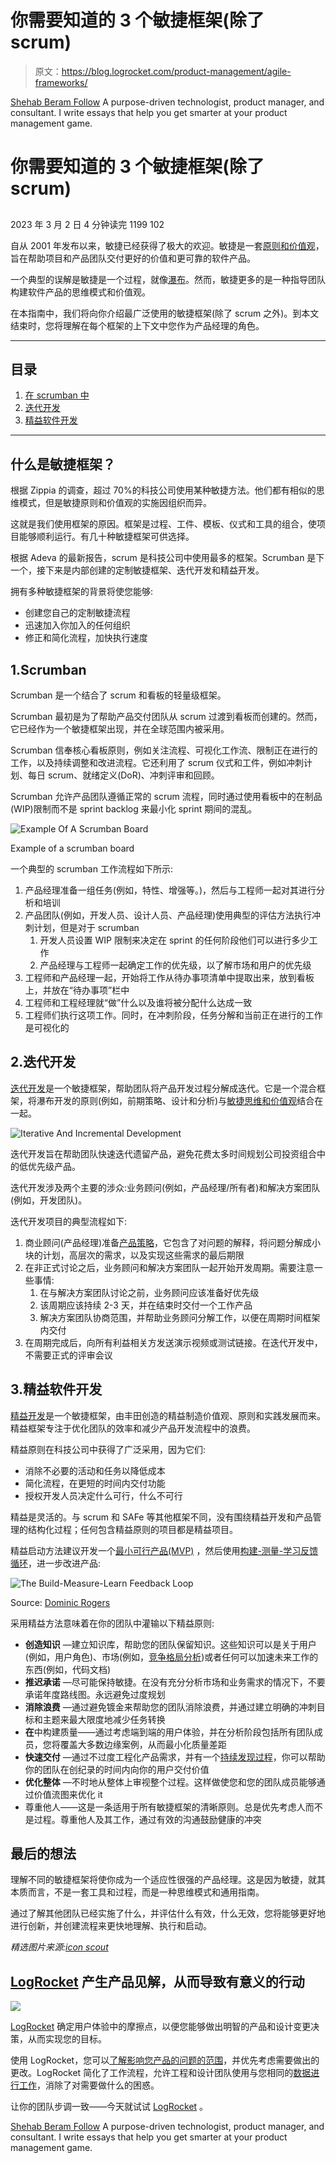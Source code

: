 # 你需要知道的 3 个敏捷框架(除了 scrum)

> 原文：<https://blog.logrocket.com/product-management/agile-frameworks/>

[Shehab Beram Follow](https://blog.logrocket.com/author/shehabberam/) A purpose-driven technologist, product manager, and consultant. I write essays that help you get smarter at your product management game.

# 你需要知道的 3 个敏捷框架(除了 scrum)

## 

2023 年 3 月 2 日 4 分钟读完 1199 102

自从 2001 年发布以来，敏捷已经获得了极大的欢迎。敏捷是一套[原则和价值观](https://blog.logrocket.com/product-management/agile-manifesto-4-values-12-principles-explained/)，旨在帮助项目和产品团队交付更好的价值和更可靠的软件产品。

一个典型的误解是敏捷是一个过程，就像[瀑布](https://blog.logrocket.com/product-management/agile-vs-waterfall-comparing-project-management-cultures/)。然而，敏捷更多的是一种指导团队构建软件产品的思维模式和价值观。

在本指南中，我们将向你介绍最广泛使用的敏捷框架(除了 scrum 之外)。到本文结束时，您将理解在每个框架的上下文中您作为产品经理的角色。

* * *

## 目录

1.  [在 scrumban 中](#scrumban)
2.  [迭代开发](#iterativedevelopment)
3.  [精益软件开发](#leansoftwaredevelopment)

* * *

## 什么是敏捷框架？

根据 Zippia 的调查，超过 70%的科技公司使用某种敏捷方法。他们都有相似的思维模式，但是敏捷原则和价值观的实施因组织而异。

这就是我们使用框架的原因。框架是过程、工件、模板、仪式和工具的组合，使项目能够顺利运行。有几十种敏捷框架可供选择。

根据 Adeva 的最新报告，scrum 是科技公司中使用最多的框架。Scrumban 是下一个，接下来是内部创建的定制敏捷框架、迭代开发和精益开发。

拥有多种敏捷框架的背景将使您能够:

*   创建您自己的定制敏捷流程
*   迅速加入你加入的任何组织
*   修正和简化流程，加快执行速度

## 1.Scrumban

Scrumban 是一个结合了 scrum 和看板的轻量级框架。

Scrumban 最初是为了帮助产品交付团队从 scrum 过渡到看板而创建的。然而，它已经作为一个敏捷框架出现，并在全球范围内被采用。

Scrumban 信奉核心看板原则，例如关注流程、可视化工作流、限制正在进行的工作，以及持续调整和改进流程。它还利用了 scrum 仪式和工件，例如冲刺计划、每日 scrum、就绪定义(DoR)、冲刺评审和回顾。

Scrumban 允许产品团队遵循正常的 scrum 流程，同时通过使用看板中的在制品(WIP)限制而不是 sprint backlog 来最小化 sprint 期间的混乱。

![Example Of A Scrumban Board](img/426a9835ebeb56d4233a8b8e28cf652e.png)

Example of a scrumban board

一个典型的 scrumban 工作流程如下所示:

1.  产品经理准备一组任务(例如，特性、增强等。)，然后与工程师一起对其进行分析和培训
2.  产品团队(例如，开发人员、设计人员、产品经理)使用典型的评估方法执行冲刺计划，但是对于 scrumban
    1.  开发人员设置 WIP 限制来决定在 sprint 的任何阶段他们可以进行多少工作
    2.  产品经理与工程师一起确定工作的优先级，以了解市场和用户的优先级
3.  工程师和产品经理一起，开始将工作从待办事项清单中提取出来，放到看板上，并放在“待办事项”栏中
4.  工程师和工程经理就“做”什么以及谁将被分配什么达成一致
5.  工程师们执行这项工作。同时，在冲刺阶段，任务分解和当前正在进行的工作是可视化的

## 2.迭代开发

[迭代开发](https://blog.logrocket.com/product-management/what-is-iterative-incremental-development-process-examples/#what-is-iterative-development)是一个敏捷框架，帮助团队将产品开发过程分解成迭代。它是一个混合框架，将瀑布开发的原则(例如，前期策略、设计和分析)与[敏捷思维和价值观](https://blog.logrocket.com/product-management/agile-product-management-what-does-it-mean/)结合在一起。

![Iterative And Incremental Development](img/65621ec25ee3172c6ff989c26e88dd88.png)

迭代开发旨在帮助团队快速迭代遗留产品，避免花费太多时间规划公司投资组合中的低优先级产品。

迭代开发涉及两个主要的涉众:业务顾问(例如，产品经理/所有者)和解决方案团队(例如，开发团队)。

迭代开发项目的典型流程如下:

1.  商业顾问(产品经理)准备[产品策略](https://blog.logrocket.com/product-management/product-strategy-frameworks-examples/)，它包含了对问题的解释，将问题分解成小块的计划，高层次的需求，以及实现这些需求的最后期限
2.  在非正式讨论之后，业务顾问和解决方案团队一起开始开发周期。需要注意一些事情:
    1.  在与解决方案团队讨论之前，业务顾问应该准备好优先级
    2.  该周期应该持续 2-3 天，并在结束时交付一个工作产品
    3.  解决方案团队协商范围，并帮助业务顾问分解工作，以便在周期时间框架内交付
3.  在周期完成后，向所有利益相关方发送演示视频或测试链接。在迭代开发中，不需要正式的评审会议

## 3.精益软件开发

[精益开发](https://blog.logrocket.com/product-management/what-is-lean-product-management-how-to-apply/)是一个敏捷框架，由丰田创造的精益制造价值观、原则和实践发展而来。精益框架专注于优化团队的效率和减少产品开发流程中的浪费。

精益原则在科技公司中获得了广泛采用，因为它们:

*   消除不必要的活动和任务以降低成本
*   简化流程，在更短的时间内交付功能
*   授权开发人员决定什么可行，什么不可行

精益是灵活的。与 scrum 和 SAFe 等其他框架不同，没有围绕精益开发和产品管理的结构化过程；任何包含精益原则的项目都是精益项目。

精益启动方法建议开发一个[最小可行产品(MVP)](https://blog.logrocket.com/product-management/what-is-minimum-viable-product-mvp-how-to-define/) ，然后使用[构建-测量-学习反馈循环](https://medium.com/@dominic_11011/build-measure-learn-cycle-ace388a13b4d)，进一步改进产品:

![The Build-Measure-Learn Feedback Loop](img/aa49437890e20c1e097438ea6f5a2fd8.png)

Source: [Dominic Rogers](https://medium.com/@dominic_11011/build-measure-learn-cycle-ace388a13b4d)

采用精益方法意味着在你的团队中灌输以下精益原则:

*   **创造知识** —建立知识库，帮助您的团队保留知识。这些知识可以是关于用户(例如，用户角色)、市场(例如，[竞争格局分析](https://blog.logrocket.com/product-management/what-is-competitive-analysis-template-examples-tutorial/))或者任何可以加速未来工作的东西(例如，代码文档)
*   **推迟承诺** —尽可能保持敏捷。在没有充分分析市场和业务需求的情况下，不要承诺年度路线图。永远避免过度规划
*   **消除浪费** —通过避免镀金来帮助您的团队消除浪费，并通过建立明确的冲刺目标和主题来最大限度地减少任务转换
*   **在**中构建质量——通过考虑端到端的用户体验，并在分析阶段包括所有团队成员，您将覆盖大多数边缘案例，从而最小化质量差距
*   **快速交付** —通过不过度工程化产品需求，并有一个[持续发现过程](https://blog.logrocket.com/product-management/continuous-discovery-habits-product-team/)，你可以帮助你的团队在创纪录的时间内向你的用户交付价值
*   **优化整体** —不时地从整体上审视整个过程。这样做使您和您的团队成员能够通过价值流图来优化 it
*   尊重他人——这是一条适用于所有敏捷框架的清晰原则。总是优先考虑人而不是过程。尊重他人及其工作，通过有效的沟通鼓励健康的冲突

## 最后的想法

理解不同的敏捷框架将使你成为一个适应性很强的产品经理。这是因为敏捷，就其本质而言，不是一套工具和过程，而是一种思维模式和通用指南。

通过了解其他团队已经实施了什么，并评估什么有效，什么无效，您将能够更好地进行创新，并创建流程来更快地理解、执行和启动。

*精选图片来源:[icon scout](https://iconscout.com/icon/box-738)*

## [LogRocket](https://lp.logrocket.com/blg/pm-signup) 产生产品见解，从而导致有意义的行动

[![](img/1af2ef21ae5da387d71d92a7a09c08e8.png)](https://lp.logrocket.com/blg/pm-signup)

[LogRocket](https://lp.logrocket.com/blg/pm-signup) 确定用户体验中的摩擦点，以便您能够做出明智的产品和设计变更决策，从而实现您的目标。

使用 LogRocket，您可以[了解影响您产品的问题的范围](https://logrocket.com/for/analytics-for-web-applications)，并优先考虑需要做出的更改。LogRocket 简化了工作流程，允许工程和设计团队使用与您相同的[数据进行工作](https://logrocket.com/for/web-analytics-solutions)，消除了对需要做什么的困惑。

让你的团队步调一致——今天就试试 [LogRocket](https://lp.logrocket.com/blg/pm-signup) 。

[Shehab Beram Follow](https://blog.logrocket.com/author/shehabberam/) A purpose-driven technologist, product manager, and consultant. I write essays that help you get smarter at your product management game.